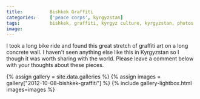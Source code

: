 ```yaml
---
title:			Bishkek Graffiti
categories:		['peace corps', kyrgyzstan]
tags:			bishkek, graffiti, kyrgyz culture, kyrgyzstan, photos
image:			
---
```


I took a long bike ride and found this great stretch of graffiti art on a long concrete wall. I haven't seen anything else like this in Kyrgyzstan so I though it was worth sharing with the world. Please leave a comment below with your thoughts about these pieces.

{% assign gallery = site.data.galleries %}
{% assign images = gallery["2012-10-08-bishkek-graffiti"] %}
{% include gallery-lightbox.html images=images %}
